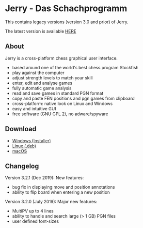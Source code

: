 # Jerry - Das Schachprogramm

This contains legacy versions (version 3.0 and prior) of Jerry. 

The latest version is available [HERE](https://github.com/asdfjkl/jerry)

## About
Jerry is a cross-platform chess graphical user interface.

* based around one of the world's best chess program Stockfish
* play against the computer
* adjust strength levels to match your skill
* enter, edit and analyse games
* fully automatic game analysis
* read and save games in standard PGN format
* copy and paste FEN positions and pgn games from clipboard
* cross-platform: native look on Linux and Windows
* easy and intuitive GUI
* free software (GNU GPL 2), no adware/spyware

## Download

* [Windows (Installer)](https://github.com/asdfjkl/jerry/releases/download/v3.2.1/SetupJerryChess.exe)
* [Linux (.deb)](https://github.com/asdfjkl/jerry/releases/download/v3.2.0/jerry_3.2.0-1_amd64.deb)
* [macOS](https://github.com/asdfjkl/jerry/releases/download/v3.2.0/Jerry.dmg)

## Changelog

Version 3.2.1 (Dec 2019): New features:
 * bug fix in displaying move and position annotations
 * ability to flip board when entering a new position

Version 3.2.0 (July 2019): Major new features:

 * MultiPV up to 4 lines
 * ability to handle and search large (> 1 GB) PGN files
 * user defined font-sizes
